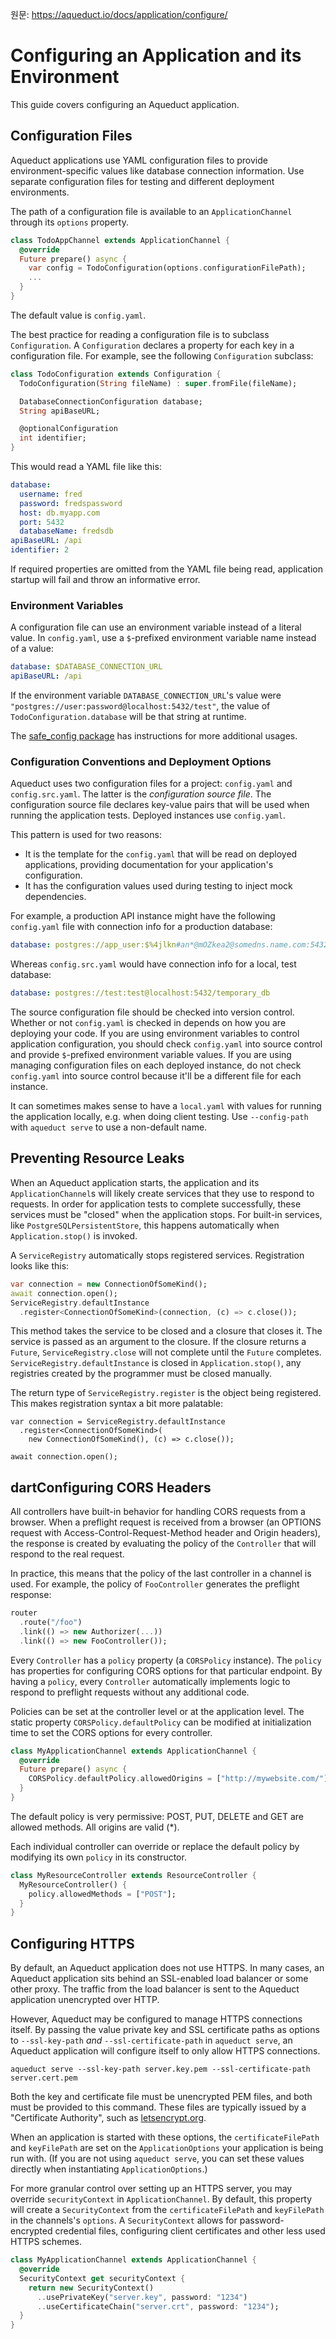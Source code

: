 원문: https://aqueduct.io/docs/application/configure/

# Configuring an Application and its Environment

This guide covers configuring an Aqueduct application.

## Configuration Files

Aqueduct applications use YAML configuration files to provide  environment-specific values like database connection information. Use  separate configuration files for testing and different deployment  environments.

The path of a configuration file is available to an `ApplicationChannel` through its `options` property.



```dart
class TodoAppChannel extends ApplicationChannel {
  @override
  Future prepare() async {
    var config = TodoConfiguration(options.configurationFilePath);
    ...
  }
}
```

The default value is `config.yaml`.

The best practice for reading a configuration file is to subclass `Configuration`. A `Configuration` declares a property for each key in a configuration file. For example, see the following `Configuration` subclass:



```dart
class TodoConfiguration extends Configuration {
  TodoConfiguration(String fileName) : super.fromFile(fileName);

  DatabaseConnectionConfiguration database;
  String apiBaseURL;

  @optionalConfiguration
  int identifier;
}
```

This would read a YAML file like this:



```yaml
database:
  username: fred
  password: fredspassword
  host: db.myapp.com
  port: 5432
  databaseName: fredsdb
apiBaseURL: /api
identifier: 2
```

If required properties are omitted from the YAML file being read, application startup will fail and throw an informative error.

### Environment Variables

A configuration file can use an environment variable instead of a literal value. In `config.yaml`, use a `$`-prefixed environment variable name instead of a value:



```yaml
database: $DATABASE_CONNECTION_URL
apiBaseURL: /api
```

If the environment variable `DATABASE_CONNECTION_URL`'s value were `"postgres://user:password@localhost:5432/test"`, the value of `TodoConfiguration.database` will be that string at runtime.

The [safe_config package](https://pub.dartlang.org/packages/safe_config) has instructions for more additional usages.

### Configuration Conventions and Deployment Options

Aqueduct uses two configuration files for a project: `config.yaml` and `config.src.yaml`. The latter is the *configuration source file*.  The configuration source file declares key-value pairs that will be  used when running the application tests. Deployed instances use `config.yaml`.

This pattern is used for two reasons:

- It is the template for the `config.yaml` that will be read on deployed applications, providing documentation for your application's configuration.
- It has the configuration values used during testing to inject mock dependencies.

For example, a production API instance might have the following `config.yaml` file with connection info for a production database:



```yaml
database: postgres://app_user:$%4jlkn#an*@mOZkea2@somedns.name.com:5432/production_db
```

Whereas `config.src.yaml` would have connection info for a local, test database:



```yaml
database: postgres://test:test@localhost:5432/temporary_db
```

The source configuration file should be checked into version control. Whether or not `config.yaml`  is checked in depends on how you are deploying your code. If you are  using environment variables to control application configuration, you  should check `config.yaml` into source control and provide `$`-prefixed environment variable values. If you are using managing configuration files on each deployed instance, do not check `config.yaml` into source control because it'll be a different file for each instance.

It can sometimes makes sense to have a `local.yaml` with values for running the application locally, e.g. when doing client testing. Use `--config-path` with `aqueduct serve` to use a non-default name.

## Preventing Resource Leaks

When an Aqueduct application starts, the application and its `ApplicationChannel`s  will likely create services that they use to respond to requests. In  order for application tests to complete successfully, these services  must be "closed" when the application stops. For built-in services, like  `PostgreSQLPersistentStore`, this happens automatically when `Application.stop()` is invoked.

A `ServiceRegistry` automatically stops registered services. Registration looks like this:



```dart
var connection = new ConnectionOfSomeKind();
await connection.open();
ServiceRegistry.defaultInstance
  .register<ConnectionOfSomeKind>(connection, (c) => c.close());
```

This method takes the service to be closed and a closure that closes  it. The service is passed as an argument to the closure. If the closure  returns a `Future`, `ServiceRegistry.close` will not complete until the `Future` completes. `ServiceRegistry.defaultInstance` is closed in `Application.stop()`, any registries created by the programmer must be closed manually.

The return type of `ServiceRegistry.register` is the object being registered. This makes registration syntax a bit more palatable:



```
var connection = ServiceRegistry.defaultInstance
  .register<ConnectionOfSomeKind>(
    new ConnectionOfSomeKind(), (c) => c.close());

await connection.open();
```

## dartConfiguring CORS Headers

All controllers have built-in behavior for handling CORS requests  from a browser. When a preflight request is received from a browser (an  OPTIONS request with Access-Control-Request-Method header and Origin  headers), the response is created by evaluating the policy of the `Controller` that will respond to the real request.

In practice, this means that the policy of the last controller in a channel is used. For example, the policy of `FooController` generates the preflight response:



```dart
router
  .route("/foo")
  .link(() => new Authorizer(...))
  .link(() => new FooController());
```

Every `Controller` has a `policy` property (a `CORSPolicy` instance). The `policy` has properties for configuring CORS options for that particular endpoint. By having a `policy`, every `Controller` automatically implements logic to respond to preflight requests without any additional code.

Policies can be set at the controller level or at the application level. The static property `CORSPolicy.defaultPolicy` can be modified at initialization time to set the CORS options for every controller.



```dart
class MyApplicationChannel extends ApplicationChannel {
  @override
  Future prepare() async {
    CORSPolicy.defaultPolicy.allowedOrigins = ["http://mywebsite.com/"];
  }
}
```

The default policy is very permissive: POST, PUT, DELETE and GET are allowed methods. All origins are valid (*).

Each individual controller can override or replace the default policy by modifying its own `policy` in its constructor.



```dart
class MyResourceController extends ResourceController {
  MyResourceController() {
    policy.allowedMethods = ["POST"];
  }
}
```

## Configuring HTTPS

By default, an Aqueduct application does not use HTTPS. In many  cases, an Aqueduct application sits behind an SSL-enabled load balancer  or some other proxy. The traffic from the load balancer is sent to the  Aqueduct application unencrypted over HTTP.

However, Aqueduct may be configured to manage HTTPS connections  itself. By passing the value private key and SSL certificate paths as  options to `--ssl-key-path` *and* `--ssl-certificate-path` in `aqueduct serve`, an Aqueduct application will configure itself to only allow HTTPS connections.



```
aqueduct serve --ssl-key-path server.key.pem --ssl-certificate-path server.cert.pem
```

Both the key and certificate file must be unencrypted PEM files, and  both must be provided to this command. These files are typically issued  by a "Certificate Authority", such as [letsencrypt.org](https://aqueduct.io/docs/application/letsencrypt.org).

When an application is started with these options, the `certificateFilePath` and `keyFilePath` are set on the `ApplicationOptions` your application is being run with. (If you are not using `aqueduct serve`, you can set these values directly when instantiating `ApplicationOptions`.)

For more granular control over setting up an HTTPS server, you may override `securityContext` in `ApplicationChannel`. By default, this property will create a `SecurityContext` from the `certificateFilePath` and `keyFilePath` in the channels's `options`. A `SecurityContext` allows for password-encrypted credential files, configuring client certificates and other less used HTTPS schemes.



```dart
class MyApplicationChannel extends ApplicationChannel {
  @override
  SecurityContext get securityContext {
    return new SecurityContext()
      ..usePrivateKey("server.key", password: "1234")
      ..useCertificateChain("server.crt", password: "1234");
  }
}
```